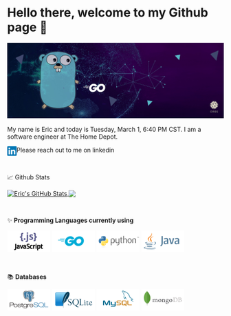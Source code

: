 # Hello there, welcome to my Github page 👋

<img type="content" src="Images/GithubGoBanner.jpeg" alt-text="Banner"/>

My name is Eric and today is Tuesday, March 1, 6:40 PM CST. I am a software engineer at The Home Depot.

Please reach out to me on linkedin <a href="https://www.linkedin.com/in/ericcchiu/">
  <img align="left" alt="Eric's Linkedin" width="22px" src="Images/icons/linkedin-icon.svg" />
</a>

&nbsp;

:chart_with_upwards_trend: Github Stats

<div float="left">
  <a href="https://github.com/ericcchiu/ericcchiu">
    <img align="center" src="https://github-readme-stats.vercel.app/api?username=ericcchiu&show_icons=true&line_height=27&count_private=true&title_color=ffffff&text_color=c9cacc&icon_color=2bbc8a&bg_color=1d1f21" alt="Eric's GitHub Stats" />
  </a>
  <a href="https://github.com/ericcchiu/ericcchiu">
    <img align="center" src="https://github-readme-stats.vercel.app/api/top-langs/?username=ericcchiu&hide=moustache&langs_count=10&layout=compact&title_color=ffffff&text_color=c9cacc&icon_color=2bbc8a&bg_color=1d1f21" />
  </a> 
</div>


&nbsp;

✨ **Programming Languages currently using**

<div float="left">
  <img type="content" height="50" src="Images/javascript-ar21.svg" alt-text="JavaScript"/>
  <img type="content" height="50" src="Images/golang-ar21.svg"  alt-text="Golang"/>
  <img type="content" height="50" src="Images/python-ar21.svg"  alt-text="Python"/>
  <img type="content" height="50" src="Images/java-ar21.svg"  alt-text="Java"/>
</div>

&nbsp;

:books: **Databases**

<div float="left">
  <img type="content" height="50" src="Images/postgresql-ar21.svg"  alt-text="PostgreSQL" />
  <img type="content" height="50" src="Images/sqlite-ar21.svg"  alt-text="Sqlite" />
  <img type="content" height="50" src="Images/mysql-ar21.svg"   alt-text="MySQL" />
  <img type="content" height="50" src="Images/mongodb-ar21.svg"   alt-text="MongoDB" />
</div>


<!--
**ericcchiu/ericcchiu** is a ✨ _special_ ✨ repository because its `README.md` (this file) appears on your GitHub profile.

Here are some ideas to get you started:

- 🔭 I’m currently working on ...
- 🌱 I’m currently learning ...
- 👯 I’m looking to collaborate on ...
- 🤔 I’m looking for help with ...
- 💬 Ask me about ...
- 📫 How to reach me: ...
- 😄 Pronouns: ...
- ⚡ Fun fact: ...
-->
